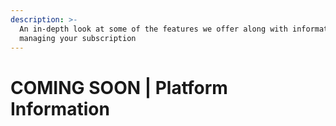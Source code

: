 ```yaml
---
description: >-
  An in-depth look at some of the features we offer along with information on
  managing your subscription
---
```


# COMING SOON \| Platform Information

